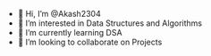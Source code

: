 - 👋 Hi, I’m @Akash2304
- 👀 I’m interested in Data Structures and Algorithms
- 🌱 I’m currently learning DSA
- 💞️ I’m looking to collaborate on Projects


<!---
Akash2304/Akash2304 is a ✨ special ✨ repository because its `README.md` (this file) appears on your GitHub profile.
You can click the Preview link to take a look at your changes.
--->
